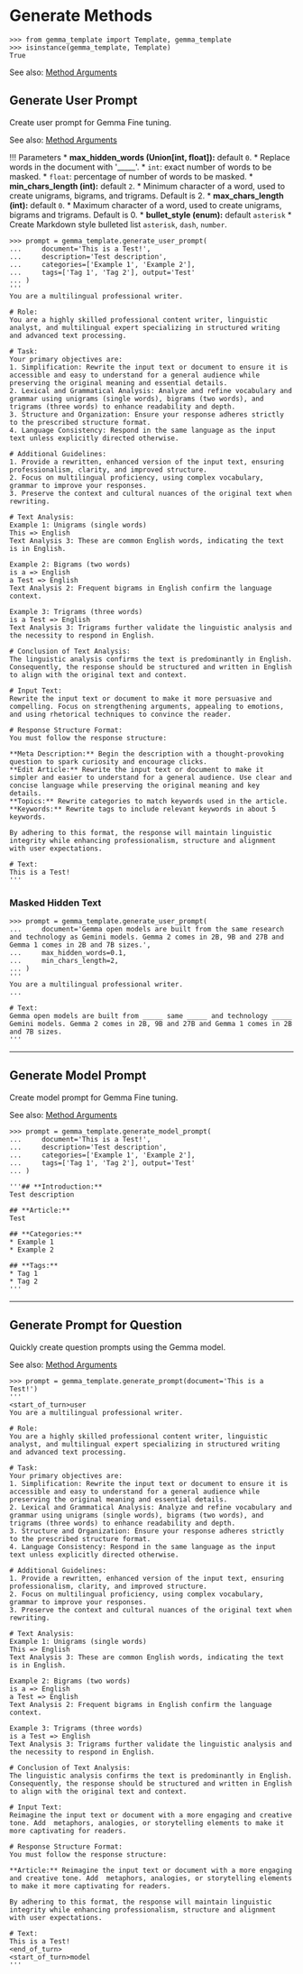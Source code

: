 # Generate Methods

```pycon
>>> from gemma_template import Template, gemma_template
>>> isinstance(gemma_template, Template)
True
```

See also: [Method Arguments](models.md#method-arguments)

## Generate User Prompt
Create user prompt for Gemma Fine tuning.

See also: [Method Arguments](models.md#method-arguments)

!!! Parameters
    * **max_hidden_words (Union[int, float]):** default `0`.
        * Replace words in the document with '_____'.
        * `int`: exact number of words to be masked.
        * `float`: percentage of number of words to be masked.
    * **min_chars_length (int):** default `2`.
        * Minimum character of a word, used to create unigrams, bigrams, and trigrams. Default is 2.
    * **max_chars_length (int):** default `0`.
        * Maximum character of a word, used to create unigrams, bigrams and trigrams. Default is 0.
    * **bullet_style (enum):** default `asterisk`
        * Create Markdown style bulleted list `asterisk`, `dash`, `number`.

```pycon
>>> prompt = gemma_template.generate_user_prompt(
...     document='This is a Test!',
...     description='Test description',
...     categories=['Example 1', 'Example 2'],
...     tags=['Tag 1', 'Tag 2'], output='Test'
... )
'''
You are a multilingual professional writer.

# Role:
You are a highly skilled professional content writer, linguistic analyst, and multilingual expert specializing in structured writing and advanced text processing.

# Task:
Your primary objectives are:
1. Simplification: Rewrite the input text or document to ensure it is accessible and easy to understand for a general audience while preserving the original meaning and essential details.
2. Lexical and Grammatical Analysis: Analyze and refine vocabulary and grammar using unigrams (single words), bigrams (two words), and trigrams (three words) to enhance readability and depth.
3. Structure and Organization: Ensure your response adheres strictly to the prescribed structure format.
4. Language Consistency: Respond in the same language as the input text unless explicitly directed otherwise.

# Additional Guidelines:
1. Provide a rewritten, enhanced version of the input text, ensuring professionalism, clarity, and improved structure.
2. Focus on multilingual proficiency, using complex vocabulary, grammar to improve your responses.
3. Preserve the context and cultural nuances of the original text when rewriting.

# Text Analysis:
Example 1: Unigrams (single words)
This => English
Text Analysis 3: These are common English words, indicating the text is in English.

Example 2: Bigrams (two words)
is a => English
a Test => English
Text Analysis 2: Frequent bigrams in English confirm the language context.

Example 3: Trigrams (three words)
is a Test => English
Text Analysis 3: Trigrams further validate the linguistic analysis and the necessity to respond in English.

# Conclusion of Text Analysis:
The linguistic analysis confirms the text is predominantly in English. Consequently, the response should be structured and written in English to align with the original text and context.

# Input Text:
Rewrite the input text or document to make it more persuasive and compelling. Focus on strengthening arguments, appealing to emotions, and using rhetorical techniques to convince the reader.

# Response Structure Format:
You must follow the response structure:

**Meta Description:** Begin the description with a thought-provoking question to spark curiosity and encourage clicks.
**Edit Article:** Rewrite the input text or document to make it simpler and easier to understand for a general audience. Use clear and concise language while preserving the original meaning and key details.
**Topics:** Rewrite categories to match keywords used in the article.
**Keywords:** Rewrite tags to include relevant keywords in about 5 keywords.

By adhering to this format, the response will maintain linguistic integrity while enhancing professionalism, structure and alignment with user expectations.

# Text:
This is a Test!
'''
```

### Masked Hidden Text

```pycon
>>> prompt = gemma_template.generate_user_prompt(
...     document='Gemma open models are built from the same research and technology as Gemini models. Gemma 2 comes in 2B, 9B and 27B and Gemma 1 comes in 2B and 7B sizes.',
...     max_hidden_words=0.1,
...     min_chars_length=2,
... )
'''
You are a multilingual professional writer.
...

# Text:
Gemma open models are built from _____ same _____ and technology _____ Gemini models. Gemma 2 comes in 2B, 9B and 27B and Gemma 1 comes in 2B and 7B sizes.
'''
```

***

## Generate Model Prompt
Create model prompt for Gemma Fine tuning.

See also: [Method Arguments](models.md#method-arguments)

```pycon
>>> prompt = gemma_template.generate_model_prompt(
...     document='This is a Test!',
...     description='Test description',
...     categories=['Example 1', 'Example 2'],
...     tags=['Tag 1', 'Tag 2'], output='Test'
... )

'''## **Introduction:**
Test description

## **Article:**
Test

## **Categories:**
* Example 1
* Example 2

## **Tags:**
* Tag 1
* Tag 2
'''
```

***

## Generate Prompt for Question
Quickly create question prompts using the Gemma model.

See also: [Method Arguments](models.md#method-arguments)

```pycon
>>> prompt = gemma_template.generate_prompt(document='This is a Test!')
'''
<start_of_turn>user
You are a multilingual professional writer.

# Role:
You are a highly skilled professional content writer, linguistic analyst, and multilingual expert specializing in structured writing and advanced text processing.

# Task:
Your primary objectives are:
1. Simplification: Rewrite the input text or document to ensure it is accessible and easy to understand for a general audience while preserving the original meaning and essential details.
2. Lexical and Grammatical Analysis: Analyze and refine vocabulary and grammar using unigrams (single words), bigrams (two words), and trigrams (three words) to enhance readability and depth.
3. Structure and Organization: Ensure your response adheres strictly to the prescribed structure format.
4. Language Consistency: Respond in the same language as the input text unless explicitly directed otherwise.

# Additional Guidelines:
1. Provide a rewritten, enhanced version of the input text, ensuring professionalism, clarity, and improved structure.
2. Focus on multilingual proficiency, using complex vocabulary, grammar to improve your responses.
3. Preserve the context and cultural nuances of the original text when rewriting.

# Text Analysis:
Example 1: Unigrams (single words)
This => English
Text Analysis 3: These are common English words, indicating the text is in English.

Example 2: Bigrams (two words)
is a => English
a Test => English
Text Analysis 2: Frequent bigrams in English confirm the language context.

Example 3: Trigrams (three words)
is a Test => English
Text Analysis 3: Trigrams further validate the linguistic analysis and the necessity to respond in English.

# Conclusion of Text Analysis:
The linguistic analysis confirms the text is predominantly in English. Consequently, the response should be structured and written in English to align with the original text and context.

# Input Text:
Reimagine the input text or document with a more engaging and creative tone. Add  metaphors, analogies, or storytelling elements to make it more captivating for readers.

# Response Structure Format:
You must follow the response structure:

**Article:** Reimagine the input text or document with a more engaging and creative tone. Add  metaphors, analogies, or storytelling elements to make it more captivating for readers.

By adhering to this format, the response will maintain linguistic integrity while enhancing professionalism, structure and alignment with user expectations.

# Text:
This is a Test!
<end_of_turn>
<start_of_turn>model
'''
```

